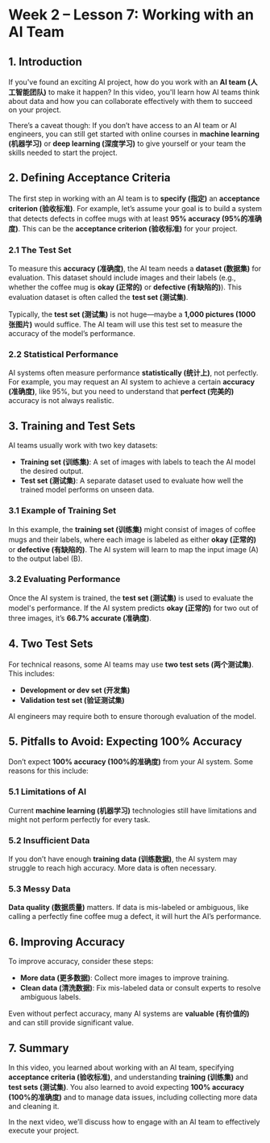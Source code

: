 # Week 2 – Lesson 7: Working with an AI Team

## 1. Introduction

If you've found an exciting AI project, how do you work with an **AI team (人工智能团队)** to make it happen? In this video, you'll learn how AI teams think about data and how you can collaborate effectively with them to succeed on your project.

There’s a caveat though: If you don’t have access to an AI team or AI engineers, you can still get started with online courses in **machine learning (机器学习)** or **deep learning (深度学习)** to give yourself or your team the skills needed to start the project.

## 2. Defining Acceptance Criteria

The first step in working with an AI team is to **specify (指定)** an **acceptance criterion (验收标准)**. For example, let’s assume your goal is to build a system that detects defects in coffee mugs with at least **95% accuracy (95%的准确度)**. This can be the **acceptance criterion (验收标准)** for your project.

### 2.1 The Test Set

To measure this **accuracy (准确度)**, the AI team needs a **dataset (数据集)** for evaluation. This dataset should include images and their labels (e.g., whether the coffee mug is **okay (正常的)** or **defective (有缺陷的)**). This evaluation dataset is often called the **test set (测试集)**.

Typically, the **test set (测试集)** is not huge—maybe a **1,000 pictures (1000张图片)** would suffice. The AI team will use this test set to measure the accuracy of the model’s performance.

### 2.2 Statistical Performance

AI systems often measure performance **statistically (统计上)**, not perfectly. For example, you may request an AI system to achieve a certain **accuracy (准确度)**, like 95%, but you need to understand that **perfect (完美的)** accuracy is not always realistic. 

## 3. Training and Test Sets

AI teams usually work with two key datasets:

- **Training set (训练集)**: A set of images with labels to teach the AI model the desired output.
- **Test set (测试集)**: A separate dataset used to evaluate how well the trained model performs on unseen data.

### 3.1 Example of Training Set

In this example, the **training set (训练集)** might consist of images of coffee mugs and their labels, where each image is labeled as either **okay (正常的)** or **defective (有缺陷的)**. The AI system will learn to map the input image (A) to the output label (B).

### 3.2 Evaluating Performance

Once the AI system is trained, the **test set (测试集)** is used to evaluate the model's performance. If the AI system predicts **okay (正常的)** for two out of three images, it’s **66.7% accurate (准确度)**.

## 4. Two Test Sets

For technical reasons, some AI teams may use **two test sets (两个测试集)**. This includes:

- **Development or dev set (开发集)**
- **Validation test set (验证测试集)**

AI engineers may require both to ensure thorough evaluation of the model. 

## 5. Pitfalls to Avoid: Expecting 100% Accuracy

Don’t expect **100% accuracy (100%的准确度)** from your AI system. Some reasons for this include:

### 5.1 Limitations of AI

Current **machine learning (机器学习)** technologies still have limitations and might not perform perfectly for every task.

### 5.2 Insufficient Data

If you don’t have enough **training data (训练数据)**, the AI system may struggle to reach high accuracy. More data is often necessary.

### 5.3 Messy Data

**Data quality (数据质量)** matters. If data is mis-labeled or ambiguous, like calling a perfectly fine coffee mug a defect, it will hurt the AI’s performance.

## 6. Improving Accuracy

To improve accuracy, consider these steps:

- **More data (更多数据)**: Collect more images to improve training.
- **Clean data (清洗数据)**: Fix mis-labeled data or consult experts to resolve ambiguous labels.

Even without perfect accuracy, many AI systems are **valuable (有价值的)** and can still provide significant value.

## 7. Summary

In this video, you learned about working with an AI team, specifying **acceptance criteria (验收标准)**, and understanding **training (训练集)** and **test sets (测试集)**. You also learned to avoid expecting **100% accuracy (100%的准确度)** and to manage data issues, including collecting more data and cleaning it.

In the next video, we’ll discuss how to engage with an AI team to effectively execute your project.